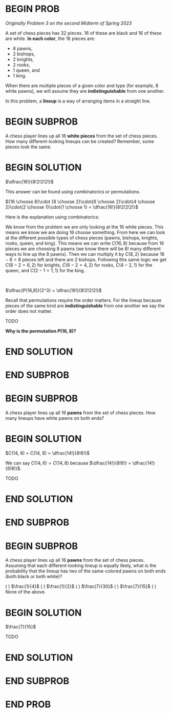 # BEGIN PROB

<i>Originally Problem 3 on the second Midterm of Spring 2023</i>

A set of chess pieces has $32$ pieces. $16$ of these are black and $16$ of these are white. **In each color**, the $16$ pieces are:

- $8$ pawns,
- $2$ bishops,
- $2$ knights,
- $2$ rooks,
- $1$ queen, and 
- $1$ king.

When there are multiple pieces of a given color and type (for example, $8$ white pawns), we will assume they are **indistinguishable** from one another.

In this problem, a **lineup** is a way of arranging items in a straight line.

# BEGIN SUBPROB

A chess player lines up all $16$ **white pieces** from the set of chess pieces. How many different-looking lineups can be created?
Remember, some pieces look the same.

# BEGIN SOLUTION

$\dfrac{16!}{8!2!2!2!}$

This answer can be found using combinatorics or permutations.
<br> 

${16 \choose 8}\cdot {8 \choose 2}\cdot{6 \choose 2}\cdot{4 \choose 2}\cdot{2 \choose 1}\cdot{1 \choose 1} = \dfrac{16!}{8!2!2!2!}$

Here is the explanation using combinatorics:

We know from the problem we are only looking at the $16$ white pieces. This means we know we are doing $16$ choose something. From here we can look at the different possible types of chess pieces (pawns, bishops, knights, rooks, queen, and king). This means we can write $C(16, 8)$ because from $16$ pieces we are choosing $8$ pawns (we know there will be $8!$ many different ways to line up the $8$ pawns). Then we can multiply it by $C(8, 2)$ because $16 - 8 = 8$ pieces left and there are $2$ bishops. Following this same logic we get $C(8 - 2 = 6, 2)$ for knights, $C(6-2 = 4, 2)$ for rooks, $C(4 - 2, 1)$ for the queen, and $C(2 - 1 = 1, 1)$ for the king.

<br>

$\dfrac{P(16,8)}{2^3} = \dfrac{16!}{8!2!2!2!}$

Recall that permutations require the order matters. For the lineup because pieces of the same kind are **indistinguishable** from one another we say the order does not matter.


TODO

**Why is the permutation $P(16, 8)$?**


# END SOLUTION

# END SUBPROB

# BEGIN SUBPROB

A chess player lines up all 16 **pawns** from the set of chess pieces. How many lineups have white pawns on both ends?

# BEGIN SOLUTION

$C(14, 6) = C(14, 8) = \dfrac{14!}{8!6!}$

We can say $C(14, 6) = C(14, 8)$ because $\dfrac{14!}{8!6!} = \dfrac{14!}{6!8!}$.

TODO

# END SOLUTION

# END SUBPROB

# BEGIN SUBPROB

A chess player lines up all 16 **pawns** from the set of
chess pieces. Assuming that each different-looking lineup is equally
likely, what is the probability that the lineup has two of the
same-colored pawns on both ends (both black or both white)?

( ) $\frac{1}{4}$
( ) $\frac{1}{2}$
( ) $\frac{7}{30}$
( ) $\frac{7}{15}$
( ) None of the above.

# BEGIN SOLUTION

$\frac{7}{15}$

TODO

# END SOLUTION

# END SUBPROB

# END PROB